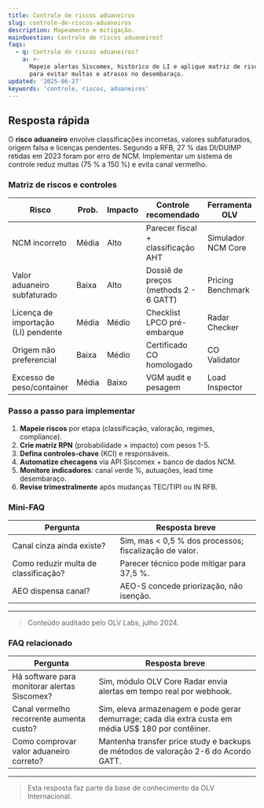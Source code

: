 ```yaml
---
title: Controle de riscos aduaneiros
slug: controle-de-riscos-aduaneiros
description: Mapeamento e mitigação.
mainQuestion: Controle de riscos aduaneiros?
faqs:
  - q: Controle de riscos aduaneiros?
    a: >-
      Mapeie alertas Siscomex, histórico de LI e aplique matriz de risco OEA
      para evitar multas e atrasos no desembaraço.
updated: '2025-06-27'
keywords: 'controle, riscos, aduaneiros'
---
```


## Resposta rápida

O **risco aduaneiro** envolve classificações incorretas, valores subfaturados, origem falsa e licenças pendentes. Segundo a RFB, 27 % das DI/DUIMP retidas em 2023 foram por erro de NCM. Implementar um sistema de controle reduz multas (75 % a 150 %) e evita canal vermelho.

### Matriz de riscos e controles

| Risco | Prob. | Impacto | Controle recomendado | Ferramenta OLV |
| --- | --- | --- | --- | --- |
| NCM incorreto | Média | Alto | Parecer fiscal + classificação AHT | Simulador NCM Core |
| Valor aduaneiro subfaturado | Baixa | Alto | Dossiê de preços (methods 2 - 6 GATT) | Pricing Benchmark |
| Licença de importação (LI) pendente | Média | Médio | Checklist LPCO pré-embarque | Radar Checker |
| Origem não preferencial | Baixa | Médio | Certificado CO homologado | CO Validator |
| Excesso de peso/container | Média | Baixo | VGM audit e pesagem | Load Inspector |

### Passo a passo para implementar

1. **Mapeie riscos** por etapa (classificação, valoração, regimes, compliance).  
2. **Crie matriz RPN** (probabilidade × impacto) com pesos 1-5.  
3. **Defina controles-chave** (KCI) e responsáveis.  
4. **Automatize checagens** via API Siscomex + banco de dados NCM.  
5. **Monitore indicadores**: canal verde %, autuações, lead time desembaraço.  
6. **Revise trimestralmente** após mudanças TEC/TIPI ou IN RFB.

### Mini-FAQ

| Pergunta | Resposta breve |
| --- | --- |
| Canal cinza ainda existe? | Sim, mas < 0,5 % dos processos; fiscalização de valor. |
| Como reduzir multa de classificação? | Parecer técnico pode mitigar para 37,5 %. |
| AEO dispensa canal? | AEO-S concede priorização, não isenção. |

---

> Conteúdo auditado pelo OLV Labs, julho 2024.

### FAQ relacionado

| Pergunta | Resposta breve |
| --- | --- |
| Há software para monitorar alertas Siscomex? | Sim, módulo OLV Core Radar envia alertas em tempo real por webhook. |
| Canal vermelho recorrente aumenta custo? | Sim, eleva armazenagem e pode gerar demurrage; cada dia extra custa em média US$ 180 por contêiner. |
| Como comprovar valor aduaneiro correto? | Mantenha transfer price study e backups de métodos de valoração 2-6 do Acordo GATT. |

---

> Esta resposta faz parte da base de conhecimento da OLV Internacional.
